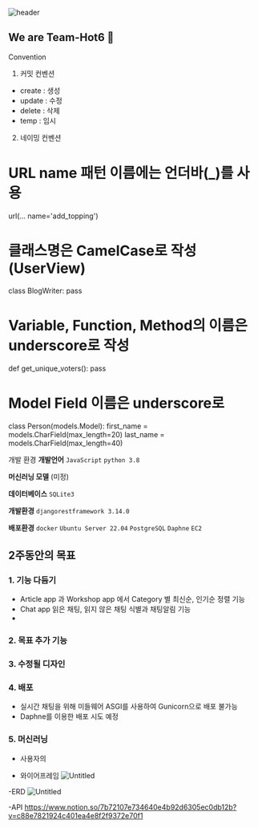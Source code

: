 
![header](https://capsule-render.vercel.app/api?type=wave&color=auto&height=300&section=header&text=🐤Togeduck&fontSize=90)
## We are Team-Hot6 👋

Convention

1. 커밋 컨벤션
 - create : 생성
 - update : 수정
 - delete : 삭제
 - temp : 임시

2. 네이밍 컨벤션

# URL name 패턴 이름에는 언더바(_)를 사용
url(...
name='add_topping')

# 클래스명은 CamelCase로 작성 (UserView)
class BlogWriter:
pass

# Variable, Function, Method의 이름은 underscore로 작성
def get_unique_voters():
pass

# Model Field 이름은 underscore로 
class Person(models.Model):
first_name = models.CharField(max_length=20)
last_name = models.CharField(max_length=40)

개발 환경
**개발언어** 
`JavaScript` `python 3.8`

**머신러닝 모델** 
(미정)

**데이터베이스** 
`SQLite3`

**개발환경** 
`djangorestframework 3.14.0`

**배포환경** 
`docker` `Ubuntu Server 22.04` `PostgreSQL` `Daphne` `EC2`


## 2주동안의 목표
### 1. 기능 다듬기
- Article app 과 Workshop app 에서 Category 별 최신순, 인기순 정렬 기능
- Chat app 읽은 채팅, 읽지 않은 채팅 식별과 채팅알림 기능
-  

### 2. 목표 추가 기능

### 3. 수정될 디자인

### 4. 배포
- 실시간 채팅을 위해 미들웨어 ASGI를 사용하여 Gunicorn으로 배포 불가능
- Daphne를 이용한 배포 시도 예정

### 5. 머신러닝
- 사용자의 

























- 와이어프레임
![Untitled](https://s3-us-west-2.amazonaws.com/secure.notion-static.com/68728092-c939-4531-8b45-ebc866885360/Untitled.png)

-ERD
![Untitled](https://s3-us-west-2.amazonaws.com/secure.notion-static.com/68728092-c939-4531-8b45-ebc866885360/Untitled.png)

-API
 https://www.notion.so/7b72107e734640e4b92d6305ec0db12b?v=c88e7821924c401ea4e8f2f9372e70f1